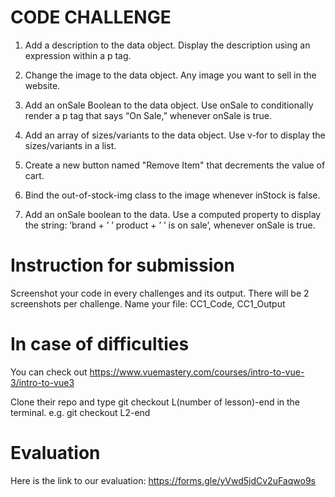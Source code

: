 # CODE CHALLENGE

1. Add a description to the data object. Display the description using an expression within a p tag.

2. Change the image to the data object. Any image you want to sell in the website. 

3. Add an onSale Boolean to the data object. Use onSale to conditionally render a p tag that says “On Sale,” whenever onSale is true.

4. Add an array of sizes/variants to the data object. Use v-for to display the sizes/variants in a list.

5. Create a new button named "Remove Item" that decrements the value of cart.

6. Bind the out-of-stock-img class to the image whenever inStock is false.

7. Add an onSale boolean to the data. Use a computed property to display the string: ’brand + ’ ’ product + ’ ’ is on sale’, whenever onSale is true.

# Instruction for submission
Screenshot your code in every challenges and its output. There will be 2 screenshots per challenge.
Name your file: CC1_Code, CC1_Output

# In case of difficulties
You can check out
https://www.vuemastery.com/courses/intro-to-vue-3/intro-to-vue3

Clone their repo and type git checkout L(number of lesson)-end in the terminal.
e.g. git checkout L2-end

# Evaluation
Here is the link to our evaluation:
https://forms.gle/yVwd5jdCv2uFaqwo9s
